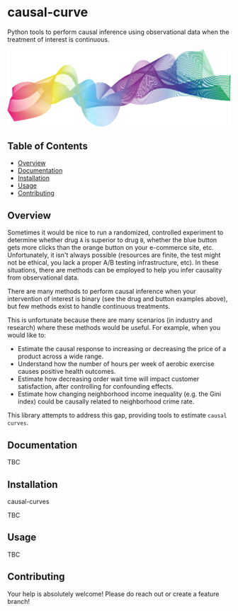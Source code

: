 # causal-curve
Python tools to perform causal inference using observational data when the treatment of interest is continuous.

<img src=imgs/curves.png>

## Table of Contents

- [Overview](#overview)
- [Documentation](#documentation)
- [Installation](#installation)
- [Usage](#usage)
- [Contributing](#contributing)

## Overview

Sometimes it would be nice to run a randomized, controlled experiment to determine whether drug `A`
is superior to drug `B`, whether the blue button gets more clicks than the orange button on your
e-commerce site, etc. Unfortunately, it isn't always possible (resources are finite, the
test might not be ethical, you lack a proper A/B testing infrastructure, etc).
In these situations, there are methods can be employed to help you infer causality from observational data.

There are many methods to perform causal inference when your intervention of interest is binary
(see the drug and button examples above), but few methods exist to handle continuous treatments.

This is unfortunate because there are many scenarios (in industry and research) where these methods would be useful.
For example, when you would like to:

* Estimate the causal response to increasing or decreasing the price of a product across a wide range.
* Understand how the number of hours per week of aerobic exercise causes positive health outcomes.
* Estimate how decreasing order wait time will impact customer satisfaction, after controlling for confounding effects.
* Estimate how changing neighborhood income inequality (e.g. the Gini index) could be causally related to neighborhood crime rate.

This library attempts to address this gap, providing tools to estimate `causal curves`.

## Documentation

TBC

## Installation

causal-curves

TBC

## Usage

TBC

## Contributing

Your help is absolutely welcome! Please do reach out or create a feature branch!
